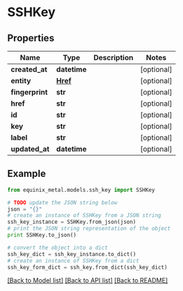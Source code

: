 # SSHKey


## Properties
Name | Type | Description | Notes
------------ | ------------- | ------------- | -------------
**created_at** | **datetime** |  | [optional] 
**entity** | [**Href**](Href.md) |  | [optional] 
**fingerprint** | **str** |  | [optional] 
**href** | **str** |  | [optional] 
**id** | **str** |  | [optional] 
**key** | **str** |  | [optional] 
**label** | **str** |  | [optional] 
**updated_at** | **datetime** |  | [optional] 

## Example

```python
from equinix_metal.models.ssh_key import SSHKey

# TODO update the JSON string below
json = "{}"
# create an instance of SSHKey from a JSON string
ssh_key_instance = SSHKey.from_json(json)
# print the JSON string representation of the object
print SSHKey.to_json()

# convert the object into a dict
ssh_key_dict = ssh_key_instance.to_dict()
# create an instance of SSHKey from a dict
ssh_key_form_dict = ssh_key.from_dict(ssh_key_dict)
```
[[Back to Model list]](../README.md#documentation-for-models) [[Back to API list]](../README.md#documentation-for-api-endpoints) [[Back to README]](../README.md)


